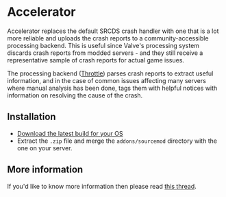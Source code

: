 # Accelerator
Accelerator replaces the default SRCDS crash handler with one that is a lot more reliable and uploads the crash reports to a community-accessible processing backend.
This is useful since Valve's processing system discards crash reports from modded servers - and they still receive a representative sample of crash reports for actual game issues.

The processing backend ([Throttle](https://crash.limetech.org/)) parses crash reports to extract useful information, and in the case of common issues affecting many servers where manual analysis has been done, tags them with helpful notices with information on resolving the cause of the crash.

## Installation
- [Download the latest build for your OS](https://builds.limetech.org/?p=accelerator)
- Extract the `.zip` file and merge the `addons/sourcemod` directory with the one on your server.

## More information
If you'd like to know more information then please read [this thread](https://forums.alliedmods.net/showthread.php?t=277703).
